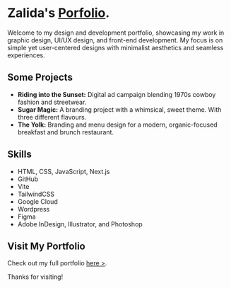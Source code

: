 # Zalida's [Porfolio](https://zalidakhan.vercel.app).

Welcome to my design and development portfolio, showcasing my work in graphic design, UI/UX design, and front-end development. My focus is on simple yet user-centered designs with minimalist aesthetics and seamless experiences.

## Some Projects
- **Riding into the Sunset:** Digital ad campaign blending 1970s cowboy fashion and streetwear.
- **Sugar Magic:** A branding project with a whimsical, sweet theme. With three different flavours. 
- **The Yolk:** Branding and menu design for a modern, organic-focused breakfast and brunch restaurant.

## Skills
- HTML, CSS, JavaScript, Next.js
- GitHub
- Vite
- TailwindCSS
- Google Cloud
- Wordpress
- Figma
- Adobe InDesign, Illustrator, and Photoshop

## Visit My Portfolio
Check out my full portfolio [here >](https://zalidakhan.vercel.app).

Thanks for visiting!